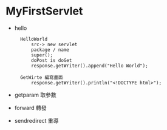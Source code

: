 # MyFirstServlet

+ hello

        HelloWorld
            src-> new servlet
            package / name 
            super();
            doPost is doGet 
            response.getWriter().append("Hello World");

        GetWirte 編寫畫面
            response.getWriter().println("<!DOCTYPE html>");

+ getparam 取參數


+ forward 轉發


+ sendredirect 重導
